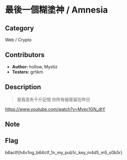 # 最後一個糊塗神 / Amnesia

## Category

Web / Crypto

## Contributors

-   **Author:** hollow, Mystiz
-   **Testers:** grhkm

## Description

> 是我丟失千斤記憶 
> 你所有秘密留在昨日

https://www.youtube.com/watch?v=Mvec1GN_dtY



## Note


## Flag

b6actf{h4v1ng_b64ctf_1n_my_pub1c_key_m4d5_m5_s0b5r}
